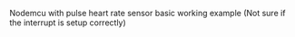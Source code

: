 Nodemcu with pulse heart rate sensor basic working example
(Not sure if the interrupt is setup correctly)